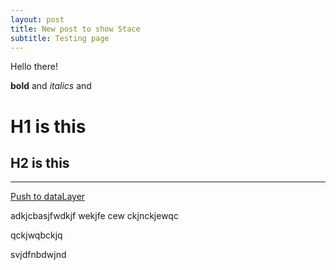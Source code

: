 ```yaml
---
layout: post
title: New post to show Stace
subtitle: Testing page
---
```


Hello there!

**bold** and *italics* and 

# H1 is this

## H2 is this

---

<a href="#" id="datalayerLink">Push to dataLayer</a>

<script>
  // Wait until the DOM is fully loaded.
  document.addEventListener('DOMContentLoaded', function() {
    // Get the link element.
    var link = document.getElementById('datalayerLink');

    // Add a click event listener to the link.
    link.addEventListener('click', function(event) {
      // Stop the link from behaving in the default way.
      event.preventDefault();

      // Push an event to the dataLayer.
      window.dataLayer = window.dataLayer || [];
      window.dataLayer.push({
        'event': 'customEventName',
        'customKey': 'customValue'
      });
    });
  });
</script>



adkjcbasjfwdkjf wekjfe 
cew ckjnckjewqc

qckjwqbckjq

svjdfnbdwjnd
 
 
 
